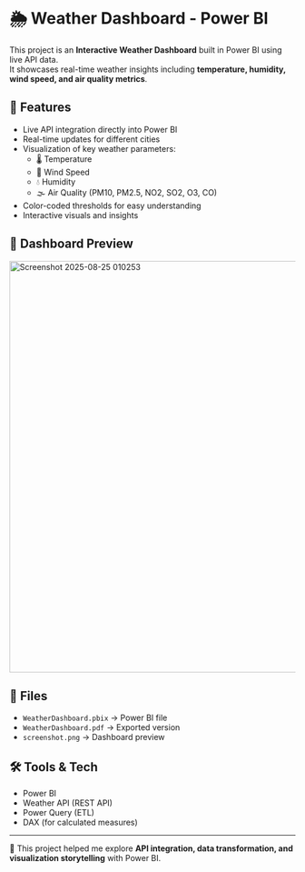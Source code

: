 # 🌦️ Weather Dashboard - Power BI

This project is an **Interactive Weather Dashboard** built in Power BI using live API data.  
It showcases real-time weather insights including **temperature, humidity, wind speed, and air quality metrics**.  

## 🔹 Features
- Live API integration directly into Power BI
- Real-time updates for different cities
- Visualization of key weather parameters:
  - 🌡️ Temperature
  - 💨 Wind Speed
  - 💧 Humidity
  - 🌫️ Air Quality (PM10, PM2.5, NO2, SO2, O3, CO)
- Color-coded thresholds for easy understanding
- Interactive visuals and insights

## 📸 Dashboard Preview
<img width="1292" height="724" alt="Screenshot 2025-08-25 010253" src="https://github.com/user-attachments/assets/19a1ada5-a284-4d71-9ff9-a474f77cc226" />


## 📂 Files
- `WeatherDashboard.pbix` → Power BI file
- `WeatherDashboard.pdf` → Exported version
- `screenshot.png` → Dashboard preview

## 🛠️ Tools & Tech
- Power BI
- Weather API (REST API)
- Power Query (ETL)
- DAX (for calculated measures)

---

🚀 This project helped me explore **API integration, data transformation, and visualization storytelling** with Power BI.  
